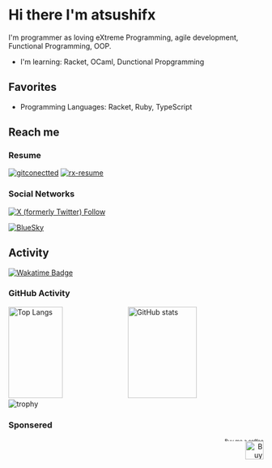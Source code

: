 # Hi there  I'm atsushifx

I'm programmer as loving eXtreme Programming, agile development, Functional Programming, OOP.

- I'm learning:
    Racket,  OCaml, Dunctional Propgramming

## Favorites

- Programming Languages:
  Racket, Ruby, TypeScript

## Reach me

### Resume

[![gitconectted](https://img.shields.io/badge/%E2%88%9E-gitconnected-blue.svg)](https://gitconnected.com/atsushifx/resume)
[![rx-resume](https://img.shields.io/badge/rx-resume-red.svg)](https://rxresu.me/atsushifx/resume-in-englsh)

### Social Networks

[![X (formerly Twitter) Follow](https://img.shields.io/twitter/follow/atsushifx)](https://twitter.com/atsushifx)

[![BlueSky](https://img.shields.io/badge/Bluesky-0285FF?logo=bluesky&logoColor=fff&style=for-the-badge)](https://bsky.app/profile/atsushifx.bsky.social)

## Activity

[![Wakatime Badge](https://camo.githubusercontent.com/7983822c2fbac0c6ca5370a6a4982d6a17b7c1e2acb38edc421b5bab57ad7d67/68747470733a2f2f77616b6174696d652e636f6d2f62616467652f757365722f38316161383030322d363062632d346232352d383838332d3566393430336231313833632e737667)](https://wakatime.com/@atsushifx)

### GitHub Activity
<!-- markdownlint-disable no-inline-html -->
<p width="100%" align="left">
  <img alt="Top Langs" height="180px" width="46%" src="https://github-readme-stats.vercel.app/api/top-langs/?username=atsushifx&layout=compact&theme=cobalt" />
  <img alt="GitHub stats" height="180px" width="52%" src="https://github-readme-stats.vercel.app/api?username=atsushifx&show_icons=true&theme=cobalt" />
  <br />
  <img alt="trophy" src="https://github-profile-trophy.vercel.app/?username=atsushifx&rank=-C" />
</p>
<!-- markdownlint-enable -->

### Sponsered
<!-- markdownlint-disable no-inline-html line-length -->
<p align="right">
  <a href="https://www.buymeacoffee.com/atsushifx"><img src="https://img.buymeacoffee.com/button-api/?text=Buy me a coffee&slug=atsushifx&button_colour=FFDD00&font_colour=000000&font_family=Cookie&outline_colour=000000&coffee_colour=ffffff" alt="Buy me a coffee" style="font-size: 10px; width: 12em; height: 0.6em;" /></a>
  <br />
  <a href='https://ko-fi.com/H2H7WEY4D' target='_blank'><img src='https://storage.ko-fi.com/cdn/kofi2.png?v=3' border='0' alt='Buy Me a Coffee at ko-fi.com' style="height: 36px;" />
</p>
<!-- markdownlint-enable -->
